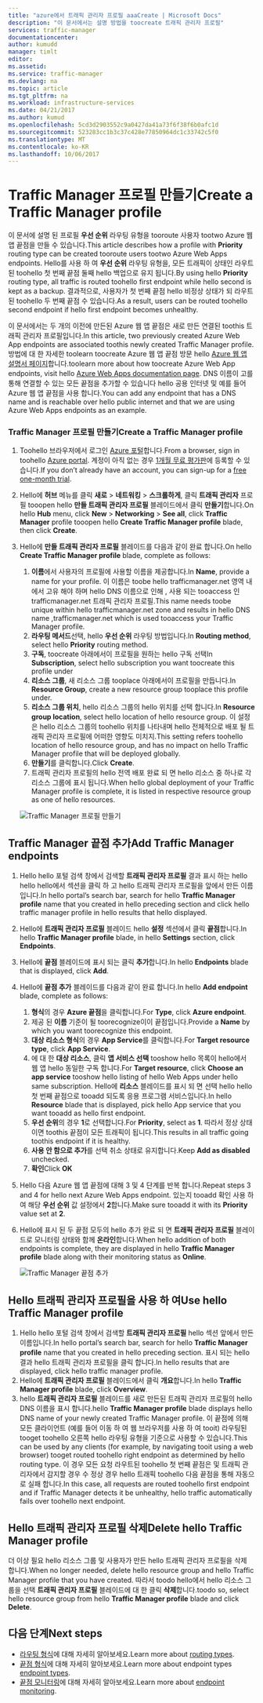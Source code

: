 ```yaml
---
title: "azure에서 트래픽 관리자 프로필 aaaCreate | Microsoft Docs"
description: "이 문서에서는 설명 방법을 toocreate 트래픽 관리자 프로필"
services: traffic-manager
documentationcenter: 
author: kumudd
manager: timlt
editor: 
ms.assetid: 
ms.service: traffic-manager
ms.devlang: na
ms.topic: article
ms.tgt_pltfrm: na
ms.workload: infrastructure-services
ms.date: 04/21/2017
ms.author: kumud
ms.openlocfilehash: 5cd3d2903552c9a0427da41a73f6f38f6b0afc1d
ms.sourcegitcommit: 523283cc1b3c37c428e77850964dc1c33742c5f0
ms.translationtype: MT
ms.contentlocale: ko-KR
ms.lasthandoff: 10/06/2017
---
```

# <a name="create-a-traffic-manager-profile"></a><span data-ttu-id="5e1f1-103">Traffic Manager 프로필 만들기</span><span class="sxs-lookup"><span data-stu-id="5e1f1-103">Create a Traffic Manager profile</span></span>

<span data-ttu-id="5e1f1-104">이 문서에 설명 된 프로필 **우선 순위** 라우팅 유형을 tooroute 사용자 tootwo Azure 웹 앱 끝점을 만들 수 있습니다.</span><span class="sxs-lookup"><span data-stu-id="5e1f1-104">This article describes how a profile with **Priority** routing type can be created tooroute users tootwo Azure Web Apps endpoints.</span></span> <span data-ttu-id="5e1f1-105">Hello를 사용 하 여 **우선 순위** 라우팅 유형을, 모든 트래픽이 상태인 라우트된 toohello 첫 번째 끝점 둘째 hello 백업으로 유지 됩니다.</span><span class="sxs-lookup"><span data-stu-id="5e1f1-105">By using hello **Priority** routing type, all traffic is routed toohello first endpoint while hello second is kept as a backup.</span></span> <span data-ttu-id="5e1f1-106">결과적으로, 사용자가 첫 번째 끝점 hello 비정상 상태가 되 라우트된 toohello 두 번째 끝점 수 있습니다.</span><span class="sxs-lookup"><span data-stu-id="5e1f1-106">As a result, users can be routed toohello second endpoint if hello first endpoint becomes unhealthy.</span></span>

<span data-ttu-id="5e1f1-107">이 문서에서는 두 개의 이전에 만든된 Azure 웹 앱 끝점은 새로 만든 연결된 toothis 트래픽 관리자 프로필입니다.</span><span class="sxs-lookup"><span data-stu-id="5e1f1-107">In this article, two previously created Azure Web App endpoints are associated toothis newly created Traffic Manager profile.</span></span> <span data-ttu-id="5e1f1-108">방법에 대 한 자세한 toolearn toocreate Azure 웹 앱 끝점 방문 hello [Azure 웹 앱 설명서 페이지](https://docs.microsoft.com/azure/app-service-web/)합니다.</span><span class="sxs-lookup"><span data-stu-id="5e1f1-108">toolearn more about how toocreate Azure Web App endpoints, visit hello [Azure Web Apps documentation page](https://docs.microsoft.com/azure/app-service-web/).</span></span> <span data-ttu-id="5e1f1-109">DNS 이름이 고를 통해 연결할 수 있는 모든 끝점을 추가할 수 있습니다 hello 공용 인터넷 및 예를 들어 Azure 웹 앱 끝점을 사용 합니다.</span><span class="sxs-lookup"><span data-stu-id="5e1f1-109">You can add any endpoint that has a DNS name and is reachable over hello public internet and that we are using Azure Web Apps endpoints as an example.</span></span>

### <a name="create-a-traffic-manager-profile"></a><span data-ttu-id="5e1f1-110">Traffic Manager 프로필 만들기</span><span class="sxs-lookup"><span data-stu-id="5e1f1-110">Create a Traffic Manager profile</span></span>
1. <span data-ttu-id="5e1f1-111">Toohello 브라우저에서 로그인 [Azure 포털](http://portal.azure.com)합니다.</span><span class="sxs-lookup"><span data-stu-id="5e1f1-111">From a browser, sign in toohello [Azure portal](http://portal.azure.com).</span></span> <span data-ttu-id="5e1f1-112">계정이 아직 없는 경우 [1개월 무료 평가판](https://azure.microsoft.com/free/)에 등록할 수 있습니다.</span><span class="sxs-lookup"><span data-stu-id="5e1f1-112">If you don’t already have an account, you can sign-up for a [free one-month trial](https://azure.microsoft.com/free/).</span></span> 
2. <span data-ttu-id="5e1f1-113">Hello에 **허브** 메뉴를 클릭 **새로** > **네트워킹** > **스크롤하게**, 클릭 **트래픽 관리자** 프로필 tooopen hello **만들 트래픽 관리자 프로필** 블레이드에서 클릭 **만들기**합니다.</span><span class="sxs-lookup"><span data-stu-id="5e1f1-113">On hello **Hub** menu, click **New** > **Networking** > **See all**, click **Traffic Manager** profile tooopen hello **Create Traffic Manager profile** blade, then click **Create**.</span></span>
3. <span data-ttu-id="5e1f1-114">Hello에 **만들 트래픽 관리자 프로필** 블레이드를 다음과 같이 완료 합니다.</span><span class="sxs-lookup"><span data-stu-id="5e1f1-114">On hello **Create Traffic Manager profile** blade, complete as follows:</span></span>
    1. <span data-ttu-id="5e1f1-115">**이름**에서 사용자의 프로필에 사용할 이름을 제공합니다.</span><span class="sxs-lookup"><span data-stu-id="5e1f1-115">In **Name**, provide a name for your profile.</span></span> <span data-ttu-id="5e1f1-116">이 이름은 toobe hello trafficmanager.net 영역 내에서 고유 해야 하며 hello DNS 이름으로 인해 <name>, 사용 되는 tooaccess 인 trafficmanager.net 트래픽 관리자 프로필.</span><span class="sxs-lookup"><span data-stu-id="5e1f1-116">This name needs toobe unique within hello trafficmanager.net zone and results in hello DNS name <name>,trafficmanager.net which is used tooaccess your Traffic Manager profile.</span></span>
    2. <span data-ttu-id="5e1f1-117">**라우팅 메서드**선택, hello **우선 순위** 라우팅 방법입니다.</span><span class="sxs-lookup"><span data-stu-id="5e1f1-117">In **Routing method**, select hello **Priority** routing method.</span></span>
    3. <span data-ttu-id="5e1f1-118">**구독**, toocreate 아래에서이 프로필을 원하는 hello 구독 선택</span><span class="sxs-lookup"><span data-stu-id="5e1f1-118">In **Subscription**, select hello subscription you want toocreate this profile under</span></span>
    4. <span data-ttu-id="5e1f1-119">**리소스 그룹**, 새 리소스 그룹 tooplace 아래에서이 프로필을 만듭니다.</span><span class="sxs-lookup"><span data-stu-id="5e1f1-119">In **Resource Group**, create a new resource group tooplace this profile under.</span></span>
    5. <span data-ttu-id="5e1f1-120">**리소스 그룹 위치**, hello 리소스 그룹의 hello 위치를 선택 합니다.</span><span class="sxs-lookup"><span data-stu-id="5e1f1-120">In **Resource group location**, select hello location of hello resource group.</span></span> <span data-ttu-id="5e1f1-121">이 설정은 hello 리소스 그룹의 toohello 위치를 나타내며 hello 전체적으로 배포 될 트래픽 관리자 프로필에 어떠한 영향도 미치지.</span><span class="sxs-lookup"><span data-stu-id="5e1f1-121">This setting refers toohello location of hello resource group, and has no impact on hello Traffic Manager profile that will be deployed globally.</span></span>
    6. <span data-ttu-id="5e1f1-122">**만들기**를 클릭합니다.</span><span class="sxs-lookup"><span data-stu-id="5e1f1-122">Click **Create**.</span></span>
    7. <span data-ttu-id="5e1f1-123">트래픽 관리자 프로필의 hello 전역 배포 완료 되 면 hello 리소스 중 하나로 각 리소스 그룹에 표시 됩니다.</span><span class="sxs-lookup"><span data-stu-id="5e1f1-123">When hello global deployment of your Traffic Manager profile is complete, it is listed in respective resource group as one of hello resources.</span></span>

    ![Traffic Manager 프로필 만들기](./media/traffic-manager-create-profile/Create-traffic-manager-profile.png)

## <a name="add-traffic-manager-endpoints"></a><span data-ttu-id="5e1f1-125">Traffic Manager 끝점 추가</span><span class="sxs-lookup"><span data-stu-id="5e1f1-125">Add Traffic Manager endpoints</span></span>

1. <span data-ttu-id="5e1f1-126">Hello hello 포털 검색 창에서 검색할 **트래픽 관리자 프로필** 결과 표시 하는 hello hello hello에서 섹션을 클릭 하 고 hello 트래픽 관리자 프로필을 앞에서 만든 이름입니다.</span><span class="sxs-lookup"><span data-stu-id="5e1f1-126">In hello portal’s search bar, search for hello **Traffic Manager profile** name that you created in hello preceding section and click hello traffic manager profile in hello results that hello displayed.</span></span>
2. <span data-ttu-id="5e1f1-127">Hello에 **트래픽 관리자 프로필** 블레이드 hello **설정** 섹션에서 클릭 **끝점**합니다.</span><span class="sxs-lookup"><span data-stu-id="5e1f1-127">In hello **Traffic Manager profile** blade, in hello **Settings** section, click **Endpoints**.</span></span>
3. <span data-ttu-id="5e1f1-128">Hello에 **끝점** 블레이드에 표시 되는 클릭 **추가**합니다.</span><span class="sxs-lookup"><span data-stu-id="5e1f1-128">In hello **Endpoints** blade that is displayed, click **Add**.</span></span>
4. <span data-ttu-id="5e1f1-129">Hello에 **끝점 추가** 블레이드를 다음과 같이 완료 합니다.</span><span class="sxs-lookup"><span data-stu-id="5e1f1-129">In hello **Add endpoint** blade, complete as follows:</span></span>
    1. <span data-ttu-id="5e1f1-130">**형식**의 경우 **Azure 끝점**을 클릭합니다.</span><span class="sxs-lookup"><span data-stu-id="5e1f1-130">For **Type**, click **Azure endpoint**.</span></span>
    2. <span data-ttu-id="5e1f1-131">제공 된 **이름** 기준이 될 toorecognize이이 끝점입니다.</span><span class="sxs-lookup"><span data-stu-id="5e1f1-131">Provide a **Name** by which you want toorecognize this endpoint.</span></span>
    3. <span data-ttu-id="5e1f1-132">**대상 리소스 형식**의 경우 **App Service**를 클릭합니다.</span><span class="sxs-lookup"><span data-stu-id="5e1f1-132">For **Target resource type**, click **App Service**.</span></span>
    4. <span data-ttu-id="5e1f1-133">에 대 한 **대상 리소스**, 클릭 **앱 서비스 선택** tooshow hello 목록이 hello에서 웹 앱 hello 동일한 구독 합니다.</span><span class="sxs-lookup"><span data-stu-id="5e1f1-133">For **Target resource**, click **Choose an app service** tooshow hello listing of hello Web Apps under hello same subscription.</span></span> <span data-ttu-id="5e1f1-134">Hello에 **리소스** 블레이드를 표시 되 면 선택 hello hello 첫 번째 끝점으로 tooadd 되도록 응용 프로그램 서비스입니다.</span><span class="sxs-lookup"><span data-stu-id="5e1f1-134">In hello **Resource** blade that is displayed, pick hello App service that you want tooadd as hello first endpoint.</span></span>
    5. <span data-ttu-id="5e1f1-135">**우선 순위**의 경우 **1**로 선택합니다.</span><span class="sxs-lookup"><span data-stu-id="5e1f1-135">For **Priority**, select as **1**.</span></span> <span data-ttu-id="5e1f1-136">따라서 정상 상태 이면 toothis 끝점이 모든 트래픽이 됩니다.</span><span class="sxs-lookup"><span data-stu-id="5e1f1-136">This results in all traffic going toothis endpoint if it is healthy.</span></span>
    6. <span data-ttu-id="5e1f1-137">**사용 안 함으로 추가**를 선택 취소 상태로 유지합니다.</span><span class="sxs-lookup"><span data-stu-id="5e1f1-137">Keep **Add as disabled** unchecked.</span></span>
    7. <span data-ttu-id="5e1f1-138">**확인**</span><span class="sxs-lookup"><span data-stu-id="5e1f1-138">Click **OK**</span></span>
5.  <span data-ttu-id="5e1f1-139">Hello 다음 Azure 웹 앱 끝점에 대해 3 및 4 단계를 반복 합니다.</span><span class="sxs-lookup"><span data-stu-id="5e1f1-139">Repeat steps 3 and 4 for hello next Azure Web Apps endpoint.</span></span> <span data-ttu-id="5e1f1-140">있는지 tooadd 확인 사용 하 여 해당 **우선 순위** 값 설정에서 **2**합니다.</span><span class="sxs-lookup"><span data-stu-id="5e1f1-140">Make sure tooadd it with its **Priority** value set at **2**.</span></span>
6.  <span data-ttu-id="5e1f1-141">Hello에 표시 된 두 끝점 모두의 hello 추가 완료 되 면 **트래픽 관리자 프로필** 블레이드로 모니터링 상태와 함께 **온라인**합니다.</span><span class="sxs-lookup"><span data-stu-id="5e1f1-141">When hello addition of both endpoints is complete, they are displayed in hello **Traffic Manager profile** blade along with their monitoring status as **Online**.</span></span>

    ![Traffic Manager 끝점 추가](./media/traffic-manager-create-profile/add-traffic-manager-endpoint.png)

## <a name="use-hello-traffic-manager-profile"></a><span data-ttu-id="5e1f1-143">Hello 트래픽 관리자 프로필을 사용 하 여</span><span class="sxs-lookup"><span data-stu-id="5e1f1-143">Use hello Traffic Manager profile</span></span>
1.  <span data-ttu-id="5e1f1-144">Hello hello 포털 검색 창에서 검색할 **트래픽 관리자 프로필** hello 섹션 앞에서 만든 이름입니다.</span><span class="sxs-lookup"><span data-stu-id="5e1f1-144">In hello portal’s search bar, search for hello **Traffic Manager profile** name that you created in hello preceding section.</span></span> <span data-ttu-id="5e1f1-145">표시 되는 hello 결과 hello 트래픽 관리자 프로필을 클릭 합니다.</span><span class="sxs-lookup"><span data-stu-id="5e1f1-145">In hello results that are displayed, click hello traffic manager profile.</span></span>
2. <span data-ttu-id="5e1f1-146">Hello에 **트래픽 관리자 프로필** 블레이드에서 클릭 **개요**합니다.</span><span class="sxs-lookup"><span data-stu-id="5e1f1-146">In hello **Traffic Manager profile** blade, click **Overview**.</span></span>
3. <span data-ttu-id="5e1f1-147">hello **트래픽 관리자 프로필** 블레이드를 새로 만든된 트래픽 관리자 프로필의 hello DNS 이름을 표시 합니다.</span><span class="sxs-lookup"><span data-stu-id="5e1f1-147">hello **Traffic Manager profile** blade displays hello DNS name of your newly created Traffic Manager profile.</span></span> <span data-ttu-id="5e1f1-148">이 끝점에 의해 모든 클라이언트 (예를 들어 이동 하 여 웹 브라우저를 사용 하 여 tooit) 라우팅된 tooget toohello 오른쪽 hello 라우팅 유형을 기준으로 사용할 수 있습니다.</span><span class="sxs-lookup"><span data-stu-id="5e1f1-148">This can be used by any clients (for example, by navigating tooit using a web browser) tooget routed toohello right endpoint as determined by hello routing type.</span></span> <span data-ttu-id="5e1f1-149">이 경우 모든 요청 라우트된 toohello 첫 번째 끝점은 및 트래픽 관리자에서 감지할 경우 수 정상 경우 hello 트래픽 toohello 다음 끝점을 통해 자동으로 실패 합니다.</span><span class="sxs-lookup"><span data-stu-id="5e1f1-149">In this case, all requests are routed toohello first endpoint and if Traffic Manager detects it be unhealthy, hello traffic automatically fails over toohello next endpoint.</span></span>

## <a name="delete-hello-traffic-manager-profile"></a><span data-ttu-id="5e1f1-150">Hello 트래픽 관리자 프로필 삭제</span><span class="sxs-lookup"><span data-stu-id="5e1f1-150">Delete hello Traffic Manager profile</span></span>
<span data-ttu-id="5e1f1-151">더 이상 필요 hello 리소스 그룹 및 사용자가 만든 hello 트래픽 관리자 프로필을 삭제 합니다.</span><span class="sxs-lookup"><span data-stu-id="5e1f1-151">When no longer needed, delete hello resource group and hello Traffic Manager profile that you have created.</span></span> <span data-ttu-id="5e1f1-152">따라서 toodo hello에서 hello 리소스 그룹을 선택 **트래픽 관리자 프로필** 블레이드에 대 한 클릭 **삭제**합니다.</span><span class="sxs-lookup"><span data-stu-id="5e1f1-152">toodo so, select hello resource group from hello **Traffic Manager profile** blade and click **Delete**.</span></span>

## <a name="next-steps"></a><span data-ttu-id="5e1f1-153">다음 단계</span><span class="sxs-lookup"><span data-stu-id="5e1f1-153">Next steps</span></span>

- <span data-ttu-id="5e1f1-154">[라우팅 형식](traffic-manager-routing-methods.md)에 대해 자세히 알아보세요.</span><span class="sxs-lookup"><span data-stu-id="5e1f1-154">Learn more about [routing types](traffic-manager-routing-methods.md).</span></span>
- <span data-ttu-id="5e1f1-155">[끝점 형식](traffic-manager-endpoint-types.md)에 대해 자세히 알아보세요.</span><span class="sxs-lookup"><span data-stu-id="5e1f1-155">Learn more about endpoint types [endpoint types](traffic-manager-endpoint-types.md).</span></span>
- <span data-ttu-id="5e1f1-156">[끝점 모니터링](traffic-manager-monitoring.md)에 대해 자세히 알아보세요.</span><span class="sxs-lookup"><span data-stu-id="5e1f1-156">Learn more about [endpoint monitoring](traffic-manager-monitoring.md).</span></span>



